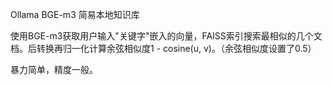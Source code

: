 Ollama BGE-m3 简易本地知识库

使用BGE-m3获取用户输入"关键字"嵌入的向量，FAISS索引搜索最相似的几个文档。后转换再归一化计算余弦相似度1 - cosine(u, v)。（余弦相似度设置了0.5）

暴力简单，精度一般。
